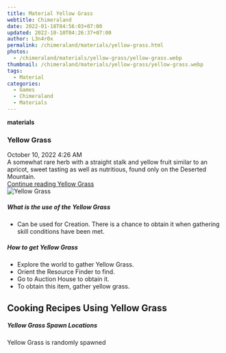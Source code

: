 ```yaml
---
title: Material Yellow Grass
webtitle: Chimeraland
date: 2022-01-18T04:56:03+07:00
updated: 2022-10-10T04:26:37+07:00
author: L3n4r0x
permalink: /chimeraland/materials/yellow-grass.html
photos:
  - /chimeraland/materials/yellow-grass/yellow-grass.webp
thumbnail: /chimeraland/materials/yellow-grass/yellow-grass.webp
tags:
  - Material
categories:
  - Games
  - Chimeraland
  - Materials
---
```


<section id="bootstrap-wrapper">
  <link
    rel="stylesheet"
    href="https://cdn.statically.io/gh/dimaslanjaka/Web-Manajemen/40ac3225/css/bootstrap-4.5-wrapper.css"
  />
  <div
    class="row g-0 border rounded overflow-hidden flex-md-row mb-4 shadow-sm position-relative"
  >
    <div class="col p-4 d-flex flex-column position-static">
      <strong class="d-inline-block mb-2 text-success">materials</strong>
      <h3 class="mb-0">Yellow Grass</h3>
      <div class="mb-1 text-muted">October 10, 2022 4:26 AM</div>
      <div class="mb-2 border p-1">
        A somewhat rare herb with a straight stalk and yellow fruit similar to
        an apricot, sweet tasting as well as nutritious, found only on the
        Deserted Mountain.
      </div>
      <a
        href="/chimeraland/materials/yellow-grass.html"
        class="stretched-link d-none"
        >Continue reading Yellow Grass</a
      >
    </div>
    <div class="col-auto d-none d-lg-block">
      <img
        src="/chimeraland/materials/yellow-grass/yellow-grass.webp"
        alt="Yellow Grass"
      />
    </div>
  </div>
  <div class="row">
    <div class="col-lg-6 col-12 mb-2">
      <div class="card">
        <div class="card-body">
          <h5 class="card-title">What is the use of the Yellow Grass</h5>
          <div class="card-text">
            <ul>
              <li>
                Can be used for Creation. There is a chance to obtain it when
                gathering skill conditions have been met.
              </li>
            </ul>
          </div>
        </div>
      </div>
    </div>
    <div class="col-lg-6 col-12 mb-2">
      <div class="card">
        <div class="card-body">
          <h5 class="card-title">How to get Yellow Grass</h5>
          <div class="card-text">
            <ul>
              <li>Explore the world to gather Yellow Grass.</li>
              <li>Orient the Resource Finder to find.</li>
              <li>Go to Auction House to obtain it.</li>
              <li>To obtain this item, gather yellow grass.</li>
            </ul>
          </div>
        </div>
      </div>
    </div>
    <div class="col-12 mb-2">
      <h2 id="cookable">Cooking Recipes Using Yellow Grass</h2>
    </div>
    <div class="col-12 mb-2">
      <h5>Yellow Grass Spawn Locations</h5>
      <p>Yellow Grass is randomly spawned</p>
    </div>
  </div>
</section>